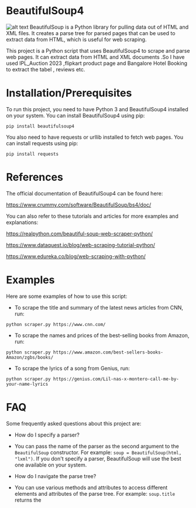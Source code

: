 # BeautifulSoup4
![alt text](https://github.com/Zaheer-10/Code_Red/blob/main/Images/BS%24.jpg?raw=true)
BeautifulSoup is a Python library for pulling data out of HTML and XML files. It creates a parse tree for parsed pages that can be used to extract data from HTML, which is useful for web scraping.

This project is a Python script that uses BeautifulSoup4 to scrape and parse web pages. It can extract data from HTML and XML documents .So I have used IPL_Auction 2023 ,flipkart product page  and Bangalore Hotel Booking  to extract the tabel , reviews etc.

# Installation/Prerequisites
To run this project, you need to have Python 3 and BeautifulSoup4 installed on your system. You can install BeautifulSoup4 using pip:

`pip install beautifulsoup4`

You also need to have requests or urllib installed to fetch web pages. You can install requests using pip:

`pip install requests`

# References
The official documentation of BeautifulSoup4 can be found here:

https://www.crummy.com/software/BeautifulSoup/bs4/doc/

You can also refer to these tutorials and articles for more examples and explanations:

https://realpython.com/beautiful-soup-web-scraper-python/

https://www.dataquest.io/blog/web-scraping-tutorial-python/

https://www.edureka.co/blog/web-scraping-with-python/

# Examples
Here are some examples of how to use this script:

- To scrape the title and summary of the latest news articles from CNN, run:

`python scraper.py https://www.cnn.com/`

- To scrape the names and prices of the best-selling books from Amazon, run:

`python scraper.py https://www.amazon.com/best-sellers-books-Amazon/zgbs/books/`

- To scrape the lyrics of a song from Genius, run:

`python scraper.py https://genius.com/Lil-nas-x-montero-call-me-by-your-name-lyrics`

# FAQ
Some frequently asked questions about this project are:

- How do I specify a parser?
- You can pass the name of the parser as the second argument to the `BeautifulSoup` constructor. For example: `soup = BeautifulSoup(html, "lxml")`. If you don't specify a parser, BeautifulSoup will use the best one available on your system.
- How do I navigate the parse tree?
- You can use various methods and attributes to access different elements and attributes of the parse tree. For example: `soup.title` returns the <title> tag, `soup.find("p")` returns the first <p> tag, `soup.find_all("a")` returns a list of all <a> tags, etc. You can also use CSS selectors or regular expressions to find elements that match certain criteria.
- How do I modify the parse tree?
- You can use methods like `append`, `insert`, `replace_with`, `extract`, etc. to add, remove, or replace elements in the parse tree. You can also modify the attributes and contents of elements using assignment operators. For example: `link["href"] = "https://new.url"` changes the href attribute of a link element, `tag.string = "New text"` changes the text content of a tag element, etc.

- Q: How can I change the output format?
- A: You can modify the save_data function in the script to save the data in different formats, such as CSV, JSON, or SQL.

- Q: How can I handle errors and exceptions?
- A: You can use try-except blocks to catch and handle errors and exceptions that may occur while scraping or parsing web pages.

- Q: How can I scrape dynamic web pages that use JavaScript?
- A: You can use Selenium or other tools that can render JavaScript and interact with web elements.


# Link to My Blog: 
`https://soulofmercara10.medium.com/web-scraping-with-beautiful-soup-894f02e7d3d7`

